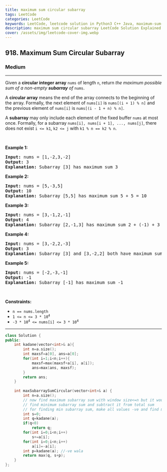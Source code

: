 ```yaml
---
title: maximum sum circular subarray
tags: LeetCode
categories: LeetCode
keywords: LeetCode, leetcode solution in Python3 C++ Java, maximum-sum-circular-subarray solution
description: maximum sum circular subarray LeetCode Solution Explained
cover: /assets/img/leetcode-cover-img.webp
---
```



<h2>918. Maximum Sum Circular Subarray</h2><h3>Medium</h3><hr><div><p>Given a <strong>circular integer array</strong> <code>nums</code> of length <code>n</code>, return <em>the maximum possible sum of a non-empty <strong>subarray</strong> of </em><code>nums</code>.</p>

<p>A <strong>circular array</strong> means the end of the array connects to the beginning of the array. Formally, the next element of <code>nums[i]</code> is <code>nums[(i + 1) % n]</code> and the previous element of <code>nums[i]</code> is <code>nums[(i - 1 + n) % n]</code>.</p>

<p>A <strong>subarray</strong> may only include each element of the fixed buffer <code>nums</code> at most once. Formally, for a subarray <code>nums[i], nums[i + 1], ..., nums[j]</code>, there does not exist <code>i &lt;= k1</code>, <code>k2 &lt;= j</code> with <code>k1 % n == k2 % n</code>.</p>

<p>&nbsp;</p>
<p><strong>Example 1:</strong></p>

<pre><strong>Input:</strong> nums = [1,-2,3,-2]
<strong>Output:</strong> 3
<strong>Explanation:</strong> Subarray [3] has maximum sum 3
</pre>

<p><strong>Example 2:</strong></p>

<pre><strong>Input:</strong> nums = [5,-3,5]
<strong>Output:</strong> 10
<strong>Explanation:</strong> Subarray [5,5] has maximum sum 5 + 5 = 10
</pre>

<p><strong>Example 3:</strong></p>

<pre><strong>Input:</strong> nums = [3,-1,2,-1]
<strong>Output:</strong> 4
<strong>Explanation:</strong> Subarray [2,-1,3] has maximum sum 2 + (-1) + 3 = 4
</pre>

<p><strong>Example 4:</strong></p>

<pre><strong>Input:</strong> nums = [3,-2,2,-3]
<strong>Output:</strong> 3
<strong>Explanation:</strong> Subarray [3] and [3,-2,2] both have maximum sum 3
</pre>

<p><strong>Example 5:</strong></p>

<pre><strong>Input:</strong> nums = [-2,-3,-1]
<strong>Output:</strong> -1
<strong>Explanation:</strong> Subarray [-1] has maximum sum -1
</pre>

<p>&nbsp;</p>
<p><strong>Constraints:</strong></p>

<ul>
	<li><code>n == nums.length</code></li>
	<li><code>1 &lt;= n &lt;= 3 * 10<sup>4</sup></code></li>
	<li><code>-3 * 10<sup>4</sup> &lt;= nums[i] &lt;= 3 * 10<sup>4</sup></code></li>
</ul>
</div>

---




```cpp
class Solution {
public:
    int kadane(vector<int>& a){
        int n=a.size();
        int maxsf=a[0], ans=a[0];
        for(int i=1;i<n;i++){
            maxsf=max(maxsf+a[i], a[i]);
            ans=max(ans, maxsf);
        }
        return ans;
    }
    
    int maxSubarraySumCircular(vector<int>& a) {
        int n=a.size();
        // now find maximum subarray sum with window size<=n but it would be too hard
        // find minimum subarray sum and subtract it from total sum
        // for finding min subarray sum, make all values -ve and find max subarray sum
        int s=0;
        int q=kadane(a);
        if(q<0)
            return q;
        for(int i=0;i<n;i++)
            s+=a[i];
        for(int i=0;i<n;i++)
            a[i]=-a[i];
        int p=kadane(a); //-ve wala 
        return max(q, s+p);
    }
};
```
